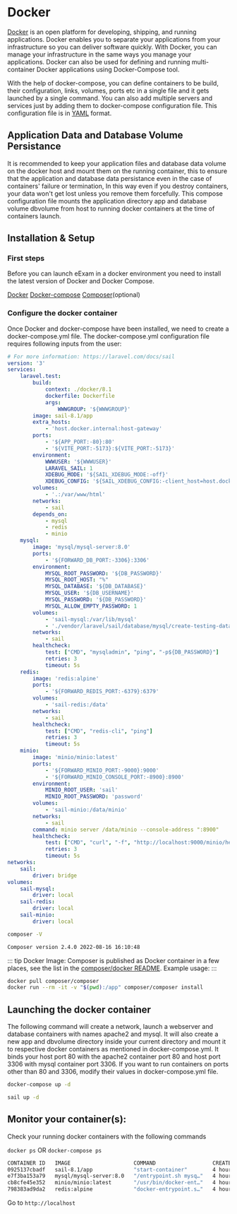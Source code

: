 # Docker

[Docker](https://www.docker.com/) is an open platform for developing, shipping, and running applications. Docker enables you to separate your applications from your infrastructure so you can deliver software quickly. With Docker, you can manage your infrastructure in the same ways you manage your applications. Docker can also be used for defining and running multi-container Docker applications using Docker-Compose tool.

With the help of docker-compose, you can define containers to be build, their configuration, links, volumes, ports etc in a single file and it gets launched by a single command. You can also add multiple servers and services just by adding them to docker-compose configuration file. This configuration file is in [YAML](https://en.wikipedia.org/wiki/YAML) format.

## Application Data and Database Volume Persistance
It is recommended to keep your application files and database data volume on the docker host and mount them on the running container, this to ensure that the application and database data persistance even in the case of containers' failure or termination, In this way even if you destroy containers, your data won't get lost unless you remove them forcefully. This compose configuration file mounts the application directory app and database volume dbvolume from host to running docker containers at the time of containers launch.

## Installation & Setup
### First steps
Before you can launch eExam in a docker environment you need to install the latest version of Docker and Docker Compose.

[Docker](https://docs.docker.com/install/)
[Docker-compose](https://docs.docker.com/compose/install/)
[Composer](https://getcomposer.org/)(optional)
### Configure the docker container
Once Docker and docker-compose have been installed, we need to create a docker-compose.yml file.
The docker-compose.yml configuration file requires following inputs from the user:

```yml
# For more information: https://laravel.com/docs/sail
version: '3'
services:
    laravel.test:
        build:
            context: ./docker/8.1
            dockerfile: Dockerfile
            args:
                WWWGROUP: '${WWWGROUP}'
        image: sail-8.1/app
        extra_hosts:
            - 'host.docker.internal:host-gateway'
        ports:
            - '${APP_PORT:-80}:80'
            - '${VITE_PORT:-5173}:${VITE_PORT:-5173}'
        environment:
            WWWUSER: '${WWWUSER}'
            LARAVEL_SAIL: 1
            XDEBUG_MODE: '${SAIL_XDEBUG_MODE:-off}'
            XDEBUG_CONFIG: '${SAIL_XDEBUG_CONFIG:-client_host=host.docker.internal}'
        volumes:
            - '.:/var/www/html'
        networks:
            - sail
        depends_on:
            - mysql
            - redis
            - minio
    mysql:
        image: 'mysql/mysql-server:8.0'
        ports:
            - '${FORWARD_DB_PORT:-3306}:3306'
        environment:
            MYSQL_ROOT_PASSWORD: '${DB_PASSWORD}'
            MYSQL_ROOT_HOST: "%"
            MYSQL_DATABASE: '${DB_DATABASE}'
            MYSQL_USER: '${DB_USERNAME}'
            MYSQL_PASSWORD: '${DB_PASSWORD}'
            MYSQL_ALLOW_EMPTY_PASSWORD: 1
        volumes:
            - 'sail-mysql:/var/lib/mysql'
            - './vendor/laravel/sail/database/mysql/create-testing-database.sh:/docker-entrypoint-initdb.d/10-create-testing-database.sh'
        networks:
            - sail
        healthcheck:
            test: ["CMD", "mysqladmin", "ping", "-p${DB_PASSWORD}"]
            retries: 3
            timeout: 5s
    redis:
        image: 'redis:alpine'
        ports:
            - '${FORWARD_REDIS_PORT:-6379}:6379'
        volumes:
            - 'sail-redis:/data'
        networks:
            - sail
        healthcheck:
            test: ["CMD", "redis-cli", "ping"]
            retries: 3
            timeout: 5s
    minio:
        image: 'minio/minio:latest'
        ports:
            - '${FORWARD_MINIO_PORT:-9000}:9000'
            - '${FORWARD_MINIO_CONSOLE_PORT:-8900}:8900'
        environment:
            MINIO_ROOT_USER: 'sail'
            MINIO_ROOT_PASSWORD: 'password'
        volumes:
            - 'sail-minio:/data/minio'
        networks:
            - sail
        command: minio server /data/minio --console-address ":8900"
        healthcheck:
            test: ["CMD", "curl", "-f", "http://localhost:9000/minio/health/live"]
            retries: 3
            timeout: 5s
networks:
    sail:
        driver: bridge
volumes:
    sail-mysql:
        driver: local
    sail-redis:
        driver: local
    sail-minio:
        driver: local
```

```sh
composer -V
```
```sh
Composer version 2.4.0 2022-08-16 16:10:48
```

::: tip
Docker Image: Composer is published as Docker container in a few places, see the list in the [composer/docker README](https://github.com/composer/docker). Example usage:
:::

```sh
docker pull composer/composer
docker run --rm -it -v "$(pwd):/app" composer/composer install
```

## Launching the docker container
The following command will create a network, launch a webserver and database containers with names apache2 and mysql. It will also create a new app and dbvolume directory inside your current directory and mount it to respective docker containers as mentioned in docker-compose.yml. It binds your host port 80 with the apache2 container port 80 and host port 3306 with mysql container port 3306. If you want to run containers on ports other than 80 and 3306, modify their values in docker-compose.yml file.

```sh
docker-compose up -d
```

```sh
sail up -d
```

## Monitor your container(s):
Check your running docker containers with the following commands

`docker ps` OR `docker-compose ps`
```sh
CONTAINER ID   IMAGE                    COMMAND                  CREATED       STATUS                 PORTS                                                  NAMES
0925137cbadf   sail-8.1/app             "start-container"        4 hours ago   Up 4 hours             0.0.0.0:80->80/tcp, 0.0.0.0:5173->5173/tcp, 8000/tcp   backend-laravel.test-1
e7f3ba153a79   mysql/mysql-server:8.0   "/entrypoint.sh mysq…"   4 hours ago   Up 4 hours (healthy)   0.0.0.0:3306->3306/tcp, 33060-33061/tcp                backend-mysql-1
cb8cfe45e352   minio/minio:latest       "/usr/bin/docker-ent…"   4 hours ago   Up 4 hours (healthy)   0.0.0.0:8900->8900/tcp, 0.0.0.0:9000->9000/tcp         backend-minio-1
798383ad9da2   redis:alpine             "docker-entrypoint.s…"   4 hours ago   Up 4 hours (healthy)   0.0.0.0:6379->6379/tcp                                 backend-redis-1

```
Go to `http://localhost`
